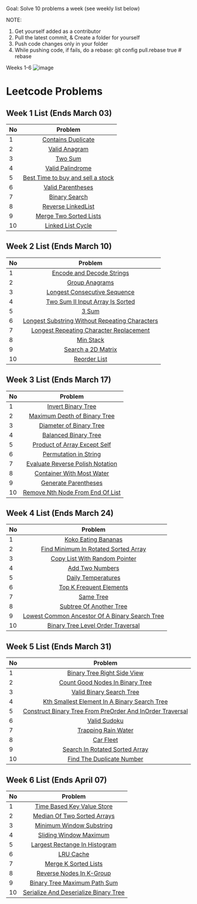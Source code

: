 Goal: Solve 10 problems a week (see weekly list below)

NOTE: 
1) Get yourself added as a contributor
2) Pull the latest commit, & Create a folder for yourself
3) Push code changes only in your folder
4) While pushing code, if fails, do a rebase: git config pull.rebase true   # rebase

Weeks 1-6
![image](https://github.com/parthplusplus/leetcode/assets/161550530/08b32813-f3cd-4666-9dba-532a125c1a46)

# Leetcode Problems
## Week 1 List (Ends March 03)

| No            | Problem    | 
| ------------- |:-------------:|
| 1 | [Contains Duplicate](https://leetcode.com/problems/contains-duplicate/description/) |
| 2 | [Valid Anagram](https://leetcode.com/problems/valid-anagram/description/) |
| 3 | [Two Sum](https://leetcode.com/problems/two-sum/description/) |
| 4 | [Valid Palindrome](https://leetcode.com/problems/valid-palindrome/description/) |
| 5 | [Best Time to buy and sell a stock](https://leetcode.com/problems/best-time-to-buy-and-sell-stock/description/) |
| 6 | [Valid Parentheses](https://leetcode.com/problems/valid-parentheses/description/) |
| 7 | [Binary Search](https://leetcode.com/problems/binary-search/description/) |
| 8 | [Reverse LinkedList](https://leetcode.com/problems/reverse-linked-list/description/) |
| 9 | [Merge Two Sorted Lists](https://leetcode.com/problems/merge-two-sorted-lists/description/) |
| 10 | [Linked List Cycle](https://leetcode.com/problems/linked-list-cycle/description/) |

## Week 2 List (Ends March 10)

| No            | Problem    | 
| ------------- |:-------------:|
| 1 | [Encode and Decode Strings](https://leetcode.com/problems/encode-and-decode-strings/description/) |
| 2 | [Group Anagrams ](https://leetcode.com/problems/group-anagrams/description/) |
| 3 | [Longest Consecutive Sequence](https://leetcode.com/problems/longest-consecutive-sequence/description/) |
| 4 | [Two Sum II Input Array Is Sorted](https://leetcode.com/problems/two-sum-ii-input-array-is-sorted/description/) |
| 5 | [3 Sum](https://leetcode.com/problems/3sum/description/) |
| 6 | [Longest Substring Without Repeating Characters](https://leetcode.com/problems/longest-substring-without-repeating-characters/description/) |
| 7 | [Longest Repeating Character Replacement](https://leetcode.com/problems/longest-repeating-character-replacement/description/) |
| 8 | [Min Stack](https://leetcode.com/problems/min-stack/description/) |
| 9 | [Search a 2D Matrix](https://leetcode.com/problems/search-a-2d-matrix/description/) |
| 10 | [Reorder List](https://leetcode.com/problems/reorder-list/description/) |

## Week 3 List (Ends March 17)

| No            | Problem    | 
| ------------- |:-------------:|
| 1 | [Invert Binary Tree](https://leetcode.com/problems/invert-binary-tree/description/) |
| 2 | [Maximum Depth of Binary Tree](https://leetcode.com/problems/maximum-depth-of-binary-tree/description/) |
| 3 | [Diameter of Binary Tree ](https://leetcode.com/problems/diameter-of-binary-tree/description/) |
| 4 | [Balanced Binary Tree](https://leetcode.com/problems/balanced-binary-tree/description/) |
| 5 | [Product of Array Except Self](https://leetcode.com/problems/product-of-array-except-self/description/) |
| 6 | [Permutation in String](https://leetcode.com/problems/permutation-in-string/description/) |
| 7 | [Evaluate Reverse Polish Notation](https://leetcode.com/problems/evaluate-reverse-polish-notation/) |
| 8 | [Container With Most Water](https://leetcode.com/problems/container-with-most-water/) |
| 9 | [Generate Parentheses](https://leetcode.com/problems/generate-parentheses/description/) |
| 10 | [Remove Nth Node From End Of List](https://leetcode.com/problems/remove-nth-node-from-end-of-list/description/) |

## Week 4 List (Ends March 24)

| No            | Problem    | 
| ------------- |:-------------:|
| 1 | [Koko Eating Bananas](https://leetcode.com/problems/koko-eating-bananas/description/) |
| 2 | [Find Minimum In Rotated Sorted Array](https://leetcode.com/problems/find-minimum-in-rotated-sorted-array/description/) |
| 3 | [Copy List With Random Pointer](https://leetcode.com/problems/copy-list-with-random-pointer/description/) |
| 4 | [Add Two Numbers](https://leetcode.com/problems/add-two-numbers/description/) |
| 5 | [Daily Temperatures](https://leetcode.com/problems/daily-temperatures/description/) |
| 6 | [Top K Frequent Elements](https://leetcode.com/problems/top-k-frequent-elements/description/) |
| 7 | [Same Tree](https://leetcode.com/problems/same-tree/description/) |
| 8 | [Subtree Of Another Tree](https://leetcode.com/problems/subtree-of-another-tree/description/) |
| 9 | [Lowest Common Ancestor Of A Binary Search Tree](https://leetcode.com/problems/lowest-common-ancestor-of-a-binary-search-tree/description/) |
| 10 | [Binary Tree Level Order Traversal](https://leetcode.com/problems/binary-tree-level-order-traversal/description/) |

## Week 5 List (Ends March 31)

| No            | Problem    | 
| ------------- |:-------------:|
| 1 | [Binary Tree Right Side View](https://leetcode.com/problems/binary-tree-right-side-view/description/) |
| 2 | [Count Good Nodes In Binary Tree](https://leetcode.com/problems/count-good-nodes-in-binary-tree/description/) |
| 3 | [Valid Binary Search Tree ](https://leetcode.com/problems/validate-binary-search-tree/description/) |
| 4 | [Kth Smallest Element In A Binary Search Tree](https://leetcode.com/problems/kth-smallest-element-in-a-bst/description/) |
| 5 | [Construct Binary Tree From PreOrder And InOrder Traversal](https://leetcode.com/problems/construct-binary-tree-from-preorder-and-inorder-traversal/description/) |
| 6 | [Valid Sudoku](https://leetcode.com/problems/valid-sudoku/description/) |
| 7 | [Trapping Rain Water](https://leetcode.com/problems/trapping-rain-water/description/) |
| 8 | [Car Fleet](https://leetcode.com/problems/car-fleet/description/) |
| 9 | [Search In Rotated Sorted Array](https://leetcode.com/problems/search-in-rotated-sorted-array/description/) |
| 10 | [Find The Duplicate Number](https://leetcode.com/problems/find-the-duplicate-number/description/) |

## Week 6 List (Ends April 07)

| No            | Problem    | 
| ------------- |:-------------:|
| 1 | [Time Based Key Value Store](https://leetcode.com/problems/time-based-key-value-store/description/) |
| 2 | [Median Of Two Sorted Arrays](https://leetcode.com/problems/median-of-two-sorted-arrays/description/) |
| 3 | [Minimum Window Substring](https://leetcode.com/problems/minimum-window-substring/description/) |
| 4 | [Sliding Window Maximum](https://leetcode.com/problems/sliding-window-maximum/description/) |
| 5 | [Largest Rectange In Histogram](https://leetcode.com/problems/largest-rectangle-in-histogram/description/) |
| 6 | [LRU Cache](https://leetcode.com/problems/lru-cache/description/) |
| 7 | [Merge K Sorted Lists](https://leetcode.com/problems/merge-k-sorted-lists/description/) |
| 8 | [Reverse Nodes In K-Group](https://leetcode.com/problems/reverse-nodes-in-k-group/description/) |
| 9 | [Binary Tree Maximum Path Sum](https://leetcode.com/problems/binary-tree-maximum-path-sum/description/) |
| 10 | [Serialize And Deserialize Binary Tree](https://leetcode.com/problems/serialize-and-deserialize-binary-tree/description/) |
